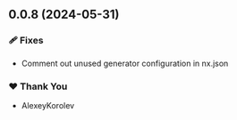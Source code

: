## 0.0.8 (2024-05-31)


### 🩹 Fixes

- Comment out unused generator configuration in nx.json


### ❤️  Thank You

- AlexeyKorolev